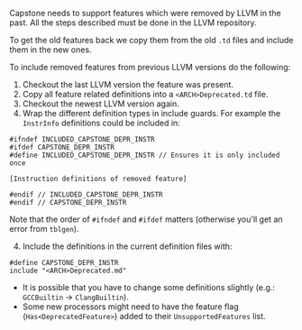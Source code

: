 Capstone needs to support features which were removed by LLVM in the past.
All the steps described must be done in the LLVM repository.

To get the old features back we copy them from the old `.td` files and include them in the new ones.

To include removed features from previous LLVM versions do the following:

1. Checkout the last LLVM version the feature was present.
2. Copy all feature related definitions into a `<ARCH>Deprecated.td` file.
3. Checkout the newest LLVM version again.
4. Wrap the different definition types in include guards. For example the `InstrInfo` definitions could be included in:

```
#ifndef INCLUDED_CAPSTONE_DEPR_INSTR
#ifdef CAPSTONE_DEPR_INSTR
#define INCLUDED_CAPSTONE_DEPR_INSTR // Ensures it is only included once

[Instruction definitions of removed feature]

#endif // INCLUDED_CAPSTONE_DEPR_INSTR
#endif // CAPSTONE_DEPR_INSTR
```

Note that the order of `#ifndef` and `#ifdef` matters (otherwise you'll get an error from `tblgen`).

4. Include the definitions in the current definition files with:

```
#define CAPSTONE_DEPR_INSTR
include "<ARCH>Deprecated.md"
```

- It is possible that you have to change some definitions slightly (e.g.: `GCCBuiltin` -> `ClangBuiltin`).
- Some new processors might need to have the feature flag (`Has<DeprecatedFeature>`) added to their `UnsupportedFeatures` list.
